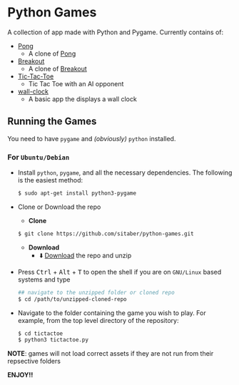 # Python Games

A collection of app made with Python and Pygame. Currently contains of: 
- [Pong](https://github.com/sitaber/python-games/tree/main/pong)
    - A clone of [Pong](https://en.wikipedia.org/wiki/Pong)
- [Breakout](https://github.com/sitaber/python-games/tree/main/breakout)
    - A clone of [Breakout](https://en.wikipedia.org/wiki/Breakout_(video_game))
- [Tic-Tac-Toe](https://github.com/sitaber/python-games/tree/main/tictactoe)
    - Tic Tac Toe with an AI opponent 
- [wall-clock](https://github.com/sitaber/python-apps/tree/main/wall-clock)
    - A basic app the displays a wall clock

## Running the Games
You need to have `pygame` and _(obviously)_ `python` installed. 

### For `Ubuntu/Debian`
- Install `python`, `pygame`, and all the necessary dependencies. The following is the easiest method:
  ```bash
  $ sudo apt-get install python3-pygame
  ```
- Clone or Download the repo
    - __Clone__
    ```bash
    $ git clone https://github.com/sitaber/python-games.git 
    ```
    - __Download__
        - :arrow_down: [Download](https://github.com/sitaber/python-games/archive/refs/heads/main.zip) the repo and unzip
        
- Press <kbd>Ctrl</kbd> + <kbd>Alt</kbd> + <kbd>T</kbd> to open the shell if you are on `GNU/Linux` based systems and type
  ```bash
  ## navigate to the unzipped folder or cloned repo
  $ cd /path/to/unzipped-cloned-repo
  ```
- Navigate to the folder containing the game you wish to play. For example, from the top level directory of the repository:
  ```bash
  $ cd tictactoe
  $ python3 tictactoe.py
  ```
__NOTE__: games will not load correct assets if they are not run from their repsective folders

__ENJOY!!__
